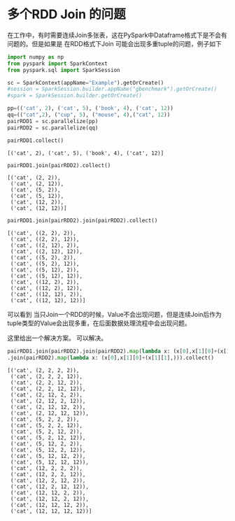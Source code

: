 
# 多个RDD Join 的问题

在工作中，有时需要连续Join多张表，这在PySpark中Dataframe格式下是不会有问题的。但是如果是 在RDD格式下Join 可能会出现多重tuple的问题，例子如下



```python
import numpy as np
from pyspark import SparkContext
from pyspark.sql import SparkSession

sc = SparkContext(appName="Example").getOrCreate()
#session = SparkSession.builder.appName("gbenchmark").getOrCreate()
#spark = SparkSession.builder.getOrCreate()
```


```python
pp=(('cat', 2), ('cat', 5), ('book', 4), ('cat', 12))
qq=(("cat",2), ("cup", 5), ("mouse", 4),("cat", 12))
pairRDD1 = sc.parallelize(pp)
pairRDD2 = sc.parallelize(qq)
```


```python
pairRDD1.collect()
```




    [('cat', 2), ('cat', 5), ('book', 4), ('cat', 12)]




```python
pairRDD1.join(pairRDD2).collect()
```




    [('cat', (2, 2)),
     ('cat', (2, 12)),
     ('cat', (5, 2)),
     ('cat', (5, 12)),
     ('cat', (12, 2)),
     ('cat', (12, 12))]




```python
pairRDD1.join(pairRDD2).join(pairRDD2).collect()
```




    [('cat', ((2, 2), 2)),
     ('cat', ((2, 2), 12)),
     ('cat', ((2, 12), 2)),
     ('cat', ((2, 12), 12)),
     ('cat', ((5, 2), 2)),
     ('cat', ((5, 2), 12)),
     ('cat', ((5, 12), 2)),
     ('cat', ((5, 12), 12)),
     ('cat', ((12, 2), 2)),
     ('cat', ((12, 2), 12)),
     ('cat', ((12, 12), 2)),
     ('cat', ((12, 12), 12))]



可以看到 当只Join一个RDD的时候，Value不会出现问题，但是连续Join后作为tuple类型的Value会出现多重，在后面数据处理流程中会出现问题。

这里给出一个解决方案。 可以解决。



```python
pairRDD1.join(pairRDD2).join(pairRDD2).map(lambda x: (x[0],x[1][0]+(x[1][1],)))\
.join(pairRDD2).map(lambda x: (x[0],x[1][0]+(x[1][1],))).collect()
```




    [('cat', (2, 2, 2, 2)),
     ('cat', (2, 2, 2, 12)),
     ('cat', (2, 2, 12, 2)),
     ('cat', (2, 2, 12, 12)),
     ('cat', (2, 12, 2, 2)),
     ('cat', (2, 12, 2, 12)),
     ('cat', (2, 12, 12, 2)),
     ('cat', (2, 12, 12, 12)),
     ('cat', (5, 2, 2, 2)),
     ('cat', (5, 2, 2, 12)),
     ('cat', (5, 2, 12, 2)),
     ('cat', (5, 2, 12, 12)),
     ('cat', (5, 12, 2, 2)),
     ('cat', (5, 12, 2, 12)),
     ('cat', (5, 12, 12, 2)),
     ('cat', (5, 12, 12, 12)),
     ('cat', (12, 2, 2, 2)),
     ('cat', (12, 2, 2, 12)),
     ('cat', (12, 2, 12, 2)),
     ('cat', (12, 2, 12, 12)),
     ('cat', (12, 12, 2, 2)),
     ('cat', (12, 12, 2, 12)),
     ('cat', (12, 12, 12, 2)),
     ('cat', (12, 12, 12, 12))]




```python

```
